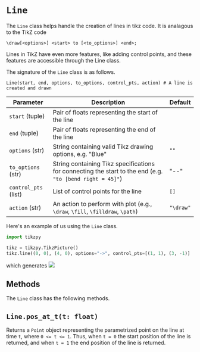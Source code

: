 # `Line`

The `Line` class helps handle the creation of lines in tikz code. It is analagous to the TikZ code 
```
\draw[<options>] <start> to [<to_options>] <end>;
```
Lines in TikZ have even more features, like adding control points, and these features are accessible through the Line class.

The signature of the `Line` class is as follows. 
```
Line(start, end, options, to_options, control_pts, action) # A line is created and drawn
```

| Parameter            | Description                                                                                               | Default   |
| -------------------- | --------------------------------------------------------------------------------------------------------- | --------- |
| `start` (tuple)      | Pair of floats representing the start of the line                                                         |
| `end` (tuple)        | Pair of floats representing the end of the line                                                           |
| `options` (str)      | String containing valid Tikz drawing options, e.g. "Blue"                                                 | `""`      |
| `to_options` (str)   | String containing Tikz specifications for connecting the start to the end (e.g. `"to [bend right = 45]"`) | "--"      |
| `control_pts` (list) | List of control points for the line                                                                       | `[]`      |
| `action` (str)       | An action to perform with plot (e.g., `\draw`, `\fill`, `\filldraw`, `\path`)                             | `"\draw"` |

Here's an example of us using the `Line` class.
```python
import tikzpy

tikz = tikzpy.TikzPicture()
tikz.line((0, 0), (4, 0), options="->", control_pts=[(1, 1), (3, -1)]
```
which generates 
<img src="../../png/line_ex_1.png">

## Methods

The `Line` class has the following methods.

## `Line.pos_at_t(t: float)`
Returns a `Point` object representing the parametrized point on the line at time `t`, where `0 <= t <= 1`.
Thus, when `t = 0` the start position of the line is returned, and when `t = 1` the end position of the line is returned.

